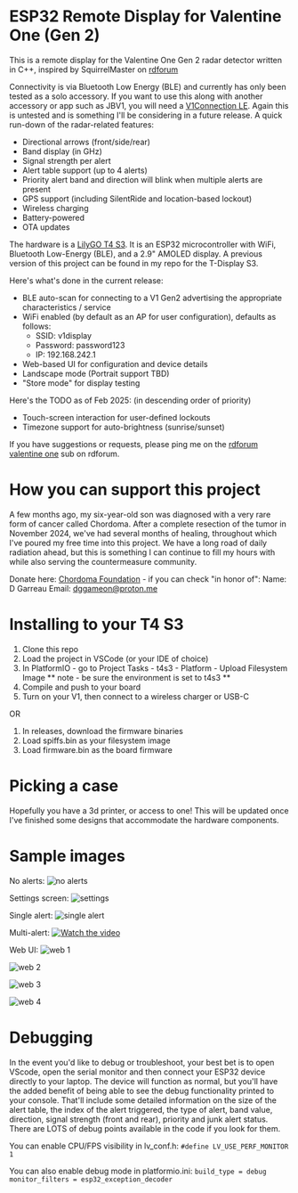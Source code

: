 # ESP32 Remote Display for Valentine One (Gen 2)

This is a remote display for the Valentine One Gen 2 radar detector written in C++, inspired by SquirrelMaster on [rdforum](http://rdforum.org)

Connectivity is via Bluetooth Low Energy (BLE) and currently has only been tested as a solo accessory. If you want to use this along
with another accessory or app such as JBV1, you will need a [V1Connection LE](https://store.valentine1.com/store/item.asp?i=20232). Again
this is untested and is something I'll be considering in a future release. A quick run-down of the radar-related features:
- Directional arrows (front/side/rear)
- Band display (in GHz)
- Signal strength per alert
- Alert table support (up to 4 alerts)
- Priority alert band and direction will blink when multiple alerts are present
- GPS support (including SilentRide and location-based lockout)
- Wireless charging
- Battery-powered
- OTA updates

The hardware is a [LilyGO T4 S3](https://lilygo.cc/products/t4-s3). It is an ESP32 microcontroller with WiFi, Bluetooth Low-Energy (BLE), 
and a 2.9" AMOLED display. A previous version of this project can be found in my repo for the T-Display S3.

Here's what's done in the current release:
- BLE auto-scan for connecting to a V1 Gen2 advertising the appropriate characteristics / service
- WiFi enabled (by default as an AP for user configuration), defaults as follows:
    - SSID: v1display
    - Password: password123
    - IP: 192.168.242.1
- Web-based UI for configuration and device details
- Landscape mode (Portrait support TBD)
- "Store mode" for display testing

Here's the TODO as of Feb 2025: (in descending order of priority)
- Touch-screen interaction for user-defined lockouts
- Timezone support for auto-brightness (sunrise/sunset)

If you have suggestions or requests, please ping me on the [rdforum valentine one](https://www.rdforum.org/threads/136559/) sub on rdforum.

# How you can support this project

A few months ago, my six-year-old son was diagnosed with a very rare form of cancer called Chordoma. After a complete resection of the tumor in November 2024, we've had several months of healing, throughout which I've poured my free time into this project. We have a long road of daily radiation ahead, but this is something I can continue to fill my hours with while also serving the countermeasure community.

Donate here: [Chordoma Foundation](https://www.chordomafoundation.org/?campaign=462024) - if you can check "in honor of":
Name: D Garreau
Email: dggameon@proton.me

# Installing to your T4 S3

1. Clone this repo
2. Load the project in VSCode (or your IDE of choice)
3. In PlatformIO - go to Project Tasks - t4s3 - Platform - Upload Filesystem Image
   ** note - be sure the environment is set to t4s3 **
4. Compile and push to your board
5. Turn on your V1, then connect to a wireless charger or USB-C

OR

1. In releases, download the firmware binaries
2. Load spiffs.bin as your filesystem image
3. Load firmware.bin as the board firmware

# Picking a case

Hopefully you have a 3d printer, or access to one! This will be updated once I've finished some designs that accommodate the hardware components.

# Sample images

No alerts:
![no alerts](./sample-images/IMG_1330.jpg)

Settings screen:
![settings](./sample-images/IMG_1331.jpg)

Single alert:
![single alert](./sample-images/IMG_1334.jpg)

Multi-alert:
[![Watch the video](https://img.youtube.com/vi/luYXhNcygPw/default.jpg)](https://www.youtube.com/watch?v=luYXhNcygPw)

Web UI:
![web 1](./sample-images/IMG_1337.PNG)

![web 2](./sample-images/IMG_1339.PNG)

![web 3](./sample-images/IMG_1340.PNG)

![web 4](./sample-images/IMG_1341.PNG)

# Debugging

In the event you'd like to debug or troubleshoot, your best bet is to open VScode, open the serial monitor and then connect your ESP32 device directly
to your laptop. The device will function as normal, but you'll have the added benefit of being able to see the debug functionality printed to your
console. That'll include some detailed information on the size of the alert table, the index of the alert triggered, the type of alert, band value,
direction, signal strength (front and rear), priority and junk alert status. There are LOTS of debug points available in the code if you look for them.

You can enable CPU/FPS visibility in lv_conf.h:
`#define LV_USE_PERF_MONITOR 1`

You can also enable debug mode in platformio.ini:
`build_type = debug` 
`monitor_filters = esp32_exception_decoder`